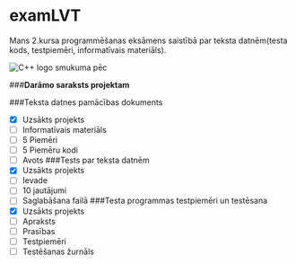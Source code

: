 # examLVT
Mans 2.kursa programmēšanas eksāmens saistībā par teksta datnēm(testa kods, testpiemēri, informatīvais materiāls).


![C++ logo smukuma pēc]([https://upload.wikimedia.org/wikipedia/commons/thumb/1/18/ISO_C%2B%2B_Logo.svg/1200px-ISO_C%2B%2B_Logo.svg.png](https://icons-for-free.com/download-icon-bxl+c+plus+plus-1325051931431540241_256.png))


###**Darāmo saraksts projektam**

###Teksta datnes pamācības dokuments
- [x] Uzsākts projekts
- [ ] Informatīvais materiāls
- [ ] 5 Piemēri
- [ ] 5 Piemēru kodi
- [ ] Avots
###Tests par teksta datnēm
- [x] Uzsākts projekts
- [ ] Ievade
- [ ] 10 jautājumi
- [ ] Saglabāšana failā
###Testa programmas testpiemēri un testēsana
- [x] Uzsākts projekts
- [ ] Apraksts
- [ ] Prasības
- [ ] Testpiemēri
- [ ] Testēšanas žurnāls
